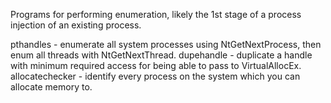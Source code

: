 Programs for performing enumeration, likely the 1st stage of a process injection of an existing process.

pthandles - enumerate all system processes using NtGetNextProcess, then enum all threads with NtGetNextThread. 
dupehandle - duplicate a handle with minimum required access for being able to pass to VirtualAllocEx.
allocatechecker - identify every process on the system which you can allocate memory to.
